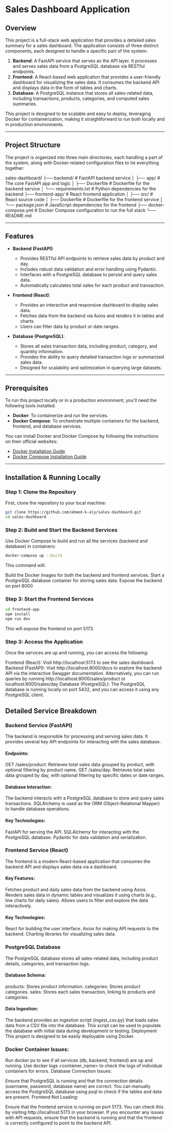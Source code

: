# Sales Dashboard Application

## Overview

This project is a full-stack web application that provides a detailed sales summary for a sales dashboard. The application consists of three distinct components, each designed to handle a specific part of the system:

1. **Backend**: A FastAPI service that serves as the API layer. It processes and serves sales data from a PostgreSQL database via RESTful endpoints.
2. **Frontend**: A React-based web application that provides a user-friendly dashboard for visualizing the sales data. It consumes the backend API and displays data in the form of tables and charts.
3. **Database**: A PostgreSQL instance that stores all sales-related data, including transactions, products, categories, and computed sales summaries.

This project is designed to be scalable and easy to deploy, leveraging Docker for containerization, making it straightforward to run both locally and in production environments.

---

## Project Structure

The project is organized into three main directories, each handling a part of the system, along with Docker-related configuration files to tie everything together:

sales-dashboard/ ├── backend/ # FastAPI backend service │ ├── app/ # The core FastAPI app and logic │ ├── Dockerfile # Dockerfile for the backend service │ └── requirements.txt # Python dependencies for the backend ├── frontend-app/ # React frontend application │ ├── src/ # React source code │ ├── Dockerfile # Dockerfile for the frontend service │ └── package.json # JavaScript dependencies for the frontend ├── docker-compose.yml # Docker Compose configuration to run the full stack └── README.md

---

## Features

- **Backend (FastAPI)**: 
  - Provides RESTful API endpoints to retrieve sales data by product and day.
  - Includes robust data validation and error handling using Pydantic.
  - Interfaces with a PostgreSQL database to persist and query sales data.
  - Automatically calculates total sales for each product and transaction.
  
- **Frontend (React)**:
  - Provides an interactive and responsive dashboard to display sales data.
  - Fetches data from the backend via Axios and renders it in tables and charts.
  - Users can filter data by product or date ranges.

- **Database (PostgreSQL)**:
  - Stores all sales transaction data, including product, category, and quantity information.
  - Provides the ability to query detailed transaction logs or summarized sales data.
  - Designed for scalability and optimization in querying large datasets.

---

## Prerequisites

To run this project locally or in a production environment, you'll need the following tools installed:

- **Docker**: To containerize and run the services.
- **Docker Compose**: To orchestrate multiple containers for the backend, frontend, and database services.

You can install Docker and Docker Compose by following the instructions on their official websites:

- [Docker Installation Guide](https://docs.docker.com/get-docker/)
- [Docker Compose Installation Guide](https://docs.docker.com/compose/install/)

---

## Installation & Running Locally

### Step 1: Clone the Repository

First, clone the repository to your local machine:

```bash
git clone https://github.com/ahmed-k-aly/sales-dashboard.git
cd sales-dashboard
```

### Step 2: Build and Start the Backend Services
Use Docker Compose to build and run all the services (backend and database) in containers:

```bash
docker-compose up --build
```
This command will:

Build the Docker images for both the backend and frontend services.
Start a PostgreSQL database container for storing sales data.
Expose the backend on port 8000
### Step 3: Start the Frontend Services
```bash
cd frontend-app
npm install
npm run dev
```
This will expose the frontend on port 5173.
### Step 3: Access the Application
Once the services are up and running, you can access the following:

Frontend (React): Visit http://localhost:5173 to see the sales dashboard.
Backend (FastAPI): Visit http://localhost:8000/docs to explore the backend API via the interactive Swagger documentation. Alternatively, you can run queries by running http://localhost:8000/sales/product or localhost:8000/sales/day
Database (PostgreSQL): The PostgreSQL database is running locally on port 5432, and you can access it using any PostgreSQL client.
## Detailed Service Breakdown
### Backend Service (FastAPI)
The backend is responsible for processing and serving sales data. It provides several key API endpoints for interacting with the sales database.

#### Endpoints:

GET /sales/product: Retrieves total sales data grouped by product, with optional filtering by product name.
GET /sales/day: Retrieves total sales data grouped by day, with optional filtering by specific dates or date ranges.

#### Database Interaction:

The backend interacts with a PostgreSQL database to store and query sales transactions. SQLAlchemy is used as the ORM (Object-Relational Mapper) to handle database operations.

#### Key Technologies:

FastAPI for serving the API.
SQLAlchemy for interacting with the PostgreSQL database.
Pydantic for data validation and serialization.

### Frontend Service (React)
The frontend is a modern React-based application that consumes the backend API and displays sales data via a dashboard.

#### Key Features:

Fetches product and daily sales data from the backend using Axios.
Renders sales data in dynamic tables and visualizes it using charts (e.g., line charts for daily sales).
Allows users to filter and explore the data interactively.

#### Key Technologies:

React for building the user interface.
Axios for making API requests to the backend.
Charting libraries for visualizing sales data.

### PostgreSQL Database
The PostgreSQL database stores all sales-related data, including product details, categories, and transaction logs.

#### Database Schema:

products: Stores product information.
categories: Stores product categories.
sales: Stores each sales transaction, linking to products and categories.

#### Data Ingestion:

The backend provides an ingestion script (ingest_csv.py) that loads sales data from a CSV file into the database. This script can be used to populate the database with initial data during development or testing.
Deployment
This project is designed to be easily deployable using Docker. 

### Docker Container Issues:

Run docker ps to see if all services (db, backend, frontend) are up and running.
Use docker logs <container_name> to check the logs of individual containers for errors.
Database Connection Issues:

Ensure that PostgreSQL is running and that the connection details (username, password, database name) are correct.
You can manually access the PostgreSQL database using psql to check if the tables and data are present.
Frontend Not Loading:

Ensure that the frontend service is running on port 5173. You can check this by visiting http://localhost:5173 in your browser.
If you encounter any issues with API requests, ensure that the backend is running and that the frontend is correctly configured to point to the backend API.
